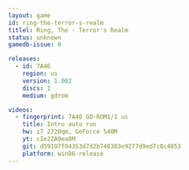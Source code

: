 ```yaml
---
layout: game
id: ring-the-terror-s-realm
titlel: Ring, The - Terror's Realm
status: unknown
gamedb-issue: 0

releases:
  - id: 7A46
    region: us
    version: 1.002
    discs: 1
    medium: gdrom

videos:
  - fingerprint: 7A46 GD-ROM1/1 us
    title: Intro auto run
    hw: i7 2720qm, GeForce 540M
    yt: cIe2ZA9ea8M
    git: d59197f84353d7d2b746383e9277d9ed7c8c4053
    platform: win86-release
---
```

